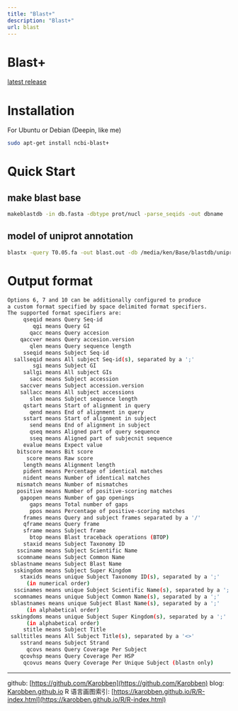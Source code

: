 ```yaml
---
title: "Blast+"
description: "Blast+"
url: blast
---
```


# Blast+


[latest release](https://ftp.ncbi.nlm.nih.gov/blast/executables/blast+/LATEST/)


# Installation
For Ubuntu or Debian (Deepin, like me)
```bash
sudo apt-get install ncbi-blast+
```

# Quick Start

## make blast base
```bash
makeblastdb -in db.fasta -dbtype prot/nucl -parse_seqids -out dbname
```

## model of uniprot annotation
```bash
blastx -query T0.05.fa -out blast.out -db /media/ken/Base/blastdb/uniprot_sprot.fasta -outfmt "6 qacc sacc evalue stitle sblastname" -evalue 1e-5 -max_target_seqs 1 -num_threads 8 -max_hsps 1
```

# Output format
```bash
Options 6, 7 and 10 can be additionally configured to produce
a custom format specified by space delimited format specifiers.
The supported format specifiers are:
     qseqid means Query Seq-id
        qgi means Query GI
       qacc means Query accesion
    qaccver means Query accesion.version
       qlen means Query sequence length
     sseqid means Subject Seq-id
  sallseqid means All subject Seq-id(s), separated by a ';'
        sgi means Subject GI
     sallgi means All subject GIs
       sacc means Subject accession
    saccver means Subject accession.version
    sallacc means All subject accessions
       slen means Subject sequence length
     qstart means Start of alignment in query
       qend means End of alignment in query
     sstart means Start of alignment in subject
       send means End of alignment in subject
       qseq means Aligned part of query sequence
       sseq means Aligned part of subjecnit sequence
     evalue means Expect value
   bitscore means Bit score
      score means Raw score
     length means Alignment length
     pident means Percentage of identical matches
     nident means Number of identical matches
   mismatch means Number of mismatches
   positive means Number of positive-scoring matches
    gapopen means Number of gap openings
       gaps means Total number of gaps
       ppos means Percentage of positive-scoring matches
     frames means Query and subject frames separated by a '/'
     qframe means Query frame
     sframe means Subject frame
       btop means Blast traceback operations (BTOP)
     staxid means Subject Taxonomy ID
   ssciname means Subject Scientific Name
   scomname means Subject Common Name
 sblastname means Subject Blast Name
  sskingdom means Subject Super Kingdom
    staxids means unique Subject Taxonomy ID(s), separated by a ';'
      (in numerical order)
  sscinames means unique Subject Scientific Name(s), separated by a ';'
  scomnames means unique Subject Common Name(s), separated by a ';'
 sblastnames means unique Subject Blast Name(s), separated by a ';'
      (in alphabetical order)
 sskingdoms means unique Subject Super Kingdom(s), separated by a ';'
      (in alphabetical order)
     stitle means Subject Title
 salltitles means All Subject Title(s), separated by a '<>'
    sstrand means Subject Strand
      qcovs means Query Coverage Per Subject
    qcovhsp means Query Coverage Per HSP
     qcovus means Query Coverage Per Unique Subject (blastn only)
```
---
github: [https://github.com/Karobben](https://github.com/Karobben)
blog: [Karobben.github.io](http://Karobben.github.io)
R 语言画图索引: [https://karobben.github.io/R/R-index.html](https://karobben.github.io/R/R-index.html)
